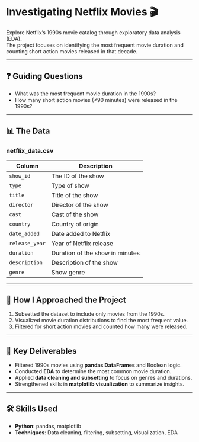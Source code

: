 # Investigating Netflix Movies 🎬

Explore Netflix’s 1990s movie catalog through exploratory data analysis (EDA).  
The project focuses on identifying the most frequent movie duration and counting short action movies released in that decade.  

---

## ❓ Guiding Questions
- What was the most frequent movie duration in the 1990s?  
- How many short action movies (<90 minutes) were released in the 1990s?  

---

## 📊 The Data
### **netflix_data.csv**
| Column | Description |
|--------|-------------|
| `show_id` | The ID of the show |
| `type` | Type of show |
| `title` | Title of the show |
| `director` | Director of the show |
| `cast` | Cast of the show |
| `country` | Country of origin |
| `date_added` | Date added to Netflix |
| `release_year` | Year of Netflix release |
| `duration` | Duration of the show in minutes |
| `description` | Description of the show |
| `genre` | Show genre |

---

## 🔎 How I Approached the Project
1. Subsetted the dataset to include only movies from the 1990s.  
2. Visualized movie duration distributions to find the most frequent value.  
3. Filtered for short action movies and counted how many were released.  

---

## 📌 Key Deliverables
- Filtered 1990s movies using **pandas DataFrames** and Boolean logic.  
- Conducted **EDA** to determine the most common movie duration.  
- Applied **data cleaning and subsetting** to focus on genres and durations.  
- Strengthened skills in **matplotlib visualization** to summarize insights.  

---

## 🛠️ Skills Used
- **Python**: pandas, matplotlib  
- **Techniques**: Data cleaning, filtering, subsetting, visualization, EDA  
